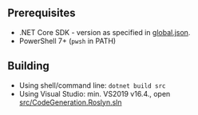 ## Prerequisites

* .NET Core SDK - version as specified in [global.json](global.json).
* PowerShell 7+ (`pwsh` in PATH)

## Building

* Using shell/command line: `dotnet build src`
* Using Visual Studio: min. VS2019 v16.4., open [src/CodeGeneration.Roslyn.sln](src/CodeGeneration.Roslyn.sln)